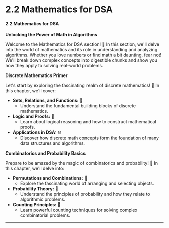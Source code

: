 # 2.2 Mathematics for DSA

#### 2.2 Mathematics for DSA

**Unlocking the Power of Math in Algorithms**

Welcome to the Mathematics for DSA section! 🧮 In this section, we'll delve into the world of mathematics and its role in understanding and analyzing algorithms. Whether you love numbers or find math a bit daunting, fear not! We'll break down complex concepts into digestible chunks and show you how they apply to solving real-world problems.

**Discrete Mathematics Primer**

Let's start by exploring the fascinating realm of discrete mathematics! 📐 In this chapter, we'll cover:

* **Sets, Relations, and Functions:** 🔄
  * Understand the fundamental building blocks of discrete mathematics.
* **Logic and Proofs:** 🤔
  * Learn about logical reasoning and how to construct mathematical proofs.
* **Applications in DSA:** 🌐
  * Discover how discrete math concepts form the foundation of many data structures and algorithms.

**Combinatorics and Probability Basics**

Prepare to be amazed by the magic of combinatorics and probability! 🎲 In this chapter, we'll delve into:

* **Permutations and Combinations:** 🔢
  * Explore the fascinating world of arranging and selecting objects.
* **Probability Theory:** 🎯
  * Understand the principles of probability and how they relate to algorithmic problems.
* **Counting Principles:** 🌟
  * Learn powerful counting techniques for solving complex combinatorial problems.

***

